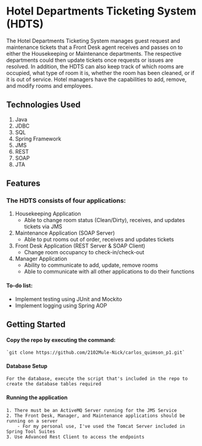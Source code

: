 # Hotel Departments Ticketing System (HDTS)
The Hotel Departments Ticketing System manages guest request and maintenance tickets that a Front Desk agent receives and passes on to either the Housekeeping or Maintenance departments. The respective departments could then update tickets once requests or issues are resolved. In addition, the HDTS can also keep track of which rooms are occupied, what type of room it is, whether the room has been cleaned, or if it is out of service. Hotel managers have the capabilities to add, remove, and modify rooms and employees.

## Technologies Used
1. Java
2. JDBC
3. SQL
4. Spring Framework
5. JMS
6. REST
7. SOAP
8. JTA

## Features 
### The HDTS consists of four applications:
1. Housekeeping Application
    - Able to change room status (Clean/Dirty), receives, and updates tickets via JMS
2. Maintenance Application (SOAP Server)
    - Able to put rooms out of order, receives and updates tickets
3. Front Desk Application (REST Server & SOAP Client)
    - Change room occupancy to check-in/check-out 
4. Manager Application
    - Ability to communicate to add, update, remove rooms
    - Able to communicate with all other applications to do their functions

#### To-do list:
- Implement testing using JUnit and Mockito
- Implement logging using Spring AOP

## Getting Started
#### Copy the repo by executing the command: 
    `git clone https://github.com/2102Mule-Nick/carlos_quimson_p1.git`
    
#### Database Setup
    For the database, execute the script that's included in the repo to create the database tables required
    
#### Running the application
    1. There must be an ActiveMQ Server running for the JMS Service
    2. The Front Desk, Manager, and Maintenance applications should be running on a server
        - For my personal use, I've used the Tomcat Server included in Spring Tool Suites
    3. Use Advanced Rest Client to access the endpoints
